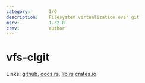 ```yaml
---
category:       I/O
description:    Filesystem virtualization over git
msrv:           1.32.0
crev:           author
---
```


# vfs-clgit

Links:
[github](https://github.com/MaulingMonkey/vfs-clgit),
[docs.rs](https://docs.rs/vfs-clgit/),
[lib.rs](https://lib.rs/crates/vfs-clgit)
[crates.io](https://crates.io/crates/vfs-clgit)
